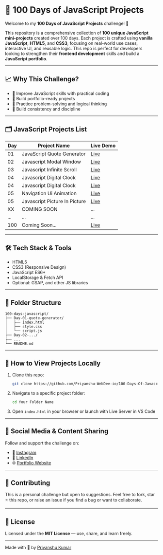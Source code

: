 # 💯 100 Days of JavaScript Projects

Welcome to my **100 Days of JavaScript Projects** challenge! 🚀

This repository is a comprehensive collection of **100 unique JavaScript mini-projects** created over 100 days. Each project is crafted using **vanilla JavaScript**, **HTML5**, and **CSS3**, focusing on real-world use cases, interactive UI, and reusable logic. This repo is perfect for developers looking to strengthen their **frontend development** skills and build a **JavaScript portfolio**.

---

## 📈 Why This Challenge?
- 🚀 Improve JavaScript skills with practical coding
- 🎯 Build portfolio-ready projects
- 🧠 Practice problem-solving and logical thinking
- 🔁 Build consistency and discipline

---

## 🗂️ JavaScript Projects List

| Day | Project Name                 | Live Demo | 
|-----|------------------------------|-----------|
| 01  | JavaScript Quote Generator  | [Live](https://javascript-quote-generator-mu.vercel.app/) | 
| 02  | Javascript Modal Window             | [Live](https://002-javascript-modal-window.vercel.app/) |
| 03  | Javascript Infinite Scroll             | [Live](https://javascript-infinite-scroll.vercel.app/) |
| 04  | Javascript Digital Clock          | [Live](https://004-javascript-digital-clock.vercel.app/) |
| 04  | Javascript Digital Clock          | [Live](https://004-javascript-digital-clock.vercel.app/) |
| 05  | Navigation Ui Animation          | [Live](https://navigation-ui-animation.vercel.app/) |
| 05  | Javascript Picture In Picture          | [Live](https://006-javascript-picture-in-picture.vercel.app/) |
| XX | COMING SOON                         | ...       |
| ... | ...                          | ...       |
| 100 | Coming Soon...              | [Live](#) |

---

## 🛠️ Tech Stack & Tools
- HTML5
- CSS3 (Responsive Design)
- JavaScript ES6+
- LocalStorage & Fetch API
- Optional: GSAP, and other JS libraries

---

## 📁 Folder Structure
```
100-days-javascript/
├── Day-01-quote-generator/
│   ├── index.html
│   ├── style.css
│   └── script.js
├── Day-02-.../
├── ...
└── README.md
```

---

## 🚀 How to View Projects Locally
1. Clone this repo:
   ```bash
   git clone https://github.com/Priyanshu-WebDev-io/100-Days-Of-Javascript/
   ```
2. Navigate to a specific project folder:
   ```bash
   cd Your Folder Name
   ```
3. Open `index.html` in your browser or launch with Live Server in VS Code

---

## 📢 Social Media & Content Sharing
Follow and support the challenge on:
- 📸 [Instagram](https://www.instagram.com/dynamic_pixels.in/)
- 💼 [LinkedIn](https://www.linkedin.com/in/priyanshukumar2043/)
- 🌐 [Portfolio Website](https://react-portfolio-2025-two.vercel.app/)

---

## 🤝 Contributing
This is a personal challenge but open to suggestions. Feel free to fork, star ⭐ this repo, or raise an issue if you find a bug or want to collaborate.

---

## 📃 License
Licensed under the **MIT License** — use, share, and learn freely.

---

Made with 💛 by [Priyanshu Kumar](https://www.linkedin.com/in/priyanshukumar2043/)

